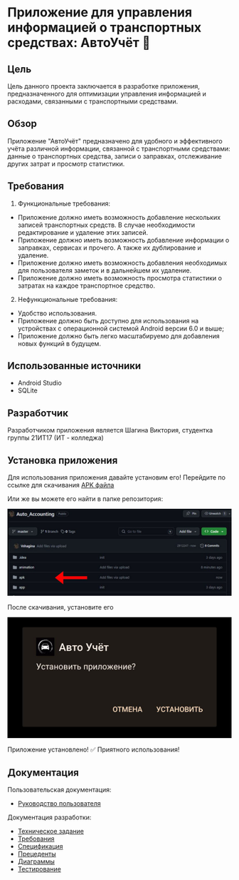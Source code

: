 # Приложение для управления информацией о транспортных средствах: АвтоУчёт :car:

## Цель 

Цель данного проекта заключается в разработке приложения, предназначенного для оптимизации управления информацией и расходами, связанными с транспортными средствами.

## Обзор 

Приложение "АвтоУчёт" предназначено для удобного и эффективного учёта различной информации, связанной с транспортными средствами: данные о транспортных средства, записи о заправках, отслеживание других затрат и просмотр статистики.

## Требования

1. Функциональные требования:
- Приложение должно иметь возможность добавление нескольких записей транспортных средств. В случае необходимости редактирование и удаление этих записей.
- Приложение должно иметь возможность добавление информации о заправках, сервисах и прочего. А также их дублирование и удаление.
- Приложение должно иметь возможность добавления необходимых для пользователя заметок и в дальнейшем их удаление.
- Приложение должно иметь возможность просмотра статистики о затратах на каждое транспортное средство.
2. Нефункциональные требования:
- Удобство использования.
- Приложение должно быть доступно для использования на устройствах с операционной системой Android версии 6.0 и выше;
- Приложение должно быть легко масштабируемо для добавления новых функций в будущем.

## Использованные источники 

- Android Studio
- SQLite

## Разработчик

Разработчиком приложения является Шагина Виктория, студентка группы 21ИТ17 (ИТ - колледжа) 

## Установка приложения 

Для использования приложения давайте установим его! Перейдите по ссылке для скачивания [APK файла](https://github.com/Vshagina/Auto_Accounting/blob/master/apk/Auto_Accounting.apk)

Или же вы можете его найти в папке репозитория: 

![APK](https://github.com/Vshagina/Auto_Accounting/blob/master/animation/images/apk.jpg "APK")

После скачивания, установите его 

![APK](https://github.com/Vshagina/Auto_Accounting/blob/master/animation/images/apk_1.jpg "APK")

Приложение установлено! :white_check_mark: Приятного использования!

## Документация 

Пользовательская документация:

- [Руководство пользователя](https://github.com/Vshagina/Auto_Accounting/wiki/5.-%D0%A0%D1%83%D0%BA%D0%BE%D0%B2%D0%BE%D0%B4%D1%81%D1%82%D0%B2%D0%BE-%D0%BF%D0%BE%D0%BB%D1%8C%D0%B7%D0%BE%D0%B2%D0%B0%D1%82%D0%B5%D0%BB%D1%8F)
  
Документация разработки:

- [Техническое задание](https://github.com/Vshagina/Auto_Accounting/wiki/1.-%D0%A2%D0%B5%D1%85%D0%BD%D0%B8%D1%87%D0%B5%D1%81%D0%BA%D0%BE%D0%B5-%D0%B7%D0%B0%D0%B4%D0%B0%D0%BD%D0%B8%D0%B5)
- [Требования](https://github.com/Vshagina/Auto_Accounting/wiki/2.-%D0%A2%D1%80%D0%B5%D0%B1%D0%BE%D0%B2%D0%B0%D0%BD%D0%B8%D1%8F)
- [Спецификация](https://github.com/Vshagina/Auto_Accounting/wiki/3.-%D0%A1%D0%BF%D0%B5%D1%86%D0%B8%D1%84%D0%B8%D0%BA%D0%B0%D1%86%D0%B8%D1%8F)
- [Прецеденты](https://github.com/Vshagina/Auto_Accounting/wiki/4.-%D0%9F%D1%80%D0%B5%D1%86%D0%B5%D0%B4%D0%B5%D0%BD%D1%82%D1%8B)
- [Диаграммы](https://github.com/Vshagina/Auto_Accounting/wiki/6.-%D0%94%D0%B8%D0%B0%D0%B3%D1%80%D0%B0%D0%BC%D0%BC%D1%8B)
- [Тестирование](https://github.com/Vshagina/Auto_Accounting/wiki/7.-%D0%A2%D0%B5%D1%81%D1%82%D0%B8%D1%80%D0%BE%D0%B2%D0%B0%D0%BD%D0%B8%D0%B5)

